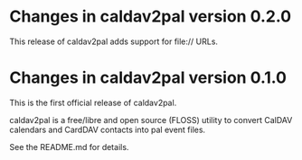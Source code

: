 Changes in caldav2pal version 0.2.0
===================================

This release of caldav2pal adds support for file:// URLs.


Changes in caldav2pal version 0.1.0
===================================

This is the first official release of caldav2pal.

caldav2pal is a free/libre and open source (FLOSS) utility to convert
CalDAV calendars and CardDAV contacts into pal event files.

See the README.md for details.
